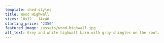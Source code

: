 ```yaml
---
template: shed-styles
title: Wood Highwall
sizes: 10x12 - 14x40
starting_price: '2350'
featured_image: /assets/wood-highwall.jpg
alt_text: Grey and white highwall barn with gray shingles on the roof.
---
```


